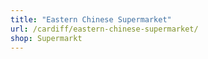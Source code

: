 ```yaml
---
title: "Eastern Chinese Supermarket"
url: /cardiff/eastern-chinese-supermarket/
shop: Supermarkt
---
```

